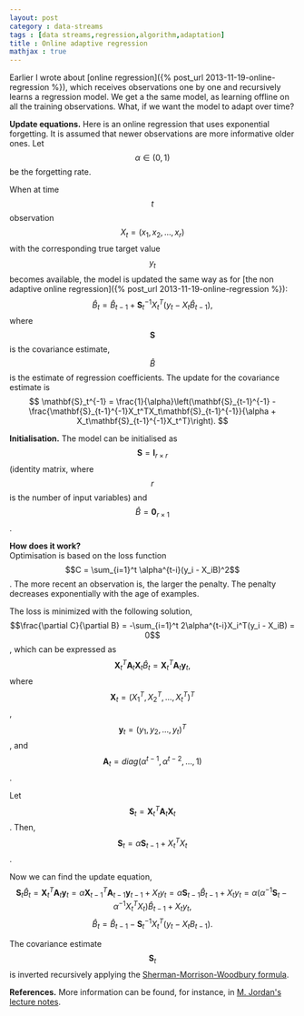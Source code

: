 ```yaml
---
layout: post
category : data-streams
tags : [data streams,regression,algorithm,adaptation]
title : Online adaptive regression 
mathjax : true
---
```


Earlier I wrote about [online regression]({% post_url 2013-11-19-online-regression %}), which receives observations one by one and recursively learns a regression model. We get a the same model, as learning offline on all the training observations. What, if we want the model to adapt over time? 

**Update equations.** Here is an online regression that uses exponential forgetting. It is assumed that newer observations are more informative older ones. Let $$\alpha \in (0,1)$$ be the forgetting rate. 

When at time $$t$$ observation $$X_t = (x_1,x_2,\ldots,x_r)$$ with the corresponding  true target value $$y_t$$ becomes available, the model is updated the same way as for [the non adaptive online regression]({% post_url 2013-11-19-online-regression %}):
$$
\hat{B}_t = \hat{B}_{t-1} + \mathbf{S}_t^{-1}X_t^T(y_t  - X_t\hat{B}_{t-1}),
$$
where $$\mathbf{S}$$ is the covariance estimate, $$\hat{B}$$ is the estimate of regression coefficients. 
The update for the covariance estimate is 
$$
\mathbf{S}_t^{-1} = \frac{1}{\alpha}\left(\mathbf{S}_{t-1}^{-1} - \frac{\mathbf{S}_{t-1}^{-1}X_t^TX_t\mathbf{S}_{t-1}^{-1}}{\alpha + X_t\mathbf{S}_{t-1}^{-1}X_t^T}\right).
$$

**Initialisation.** The model can be initialised as $$\mathbf{S} = \mathbf{I}_{r \times r}$$ (identity matrix, where $$r$$ is the number of input variables) and $$\hat{B} = \mathbf{0}_{r \times 1}$$.

**How does it work?**  
Optimisation is based on the loss function
$$C = \sum_{i=1}^t \alpha^{t-i}(y_i - X_iB)^2$$.
The more recent an observation is, the larger the penalty. The penalty decreases exponentially with the age of examples. 

The loss is minimized with the following solution,
$$\frac{\partial C}{\partial B} = -\sum_{i=1}^t 2\alpha^{t-i}X_i^T(y_i - X_iB) = 0$$,
which can be expressed as 
$$
\mathbf{X}_t^T\mathbf{A}_t\mathbf{X}_t\hat{B}_t = \mathbf{X}_t^T\mathbf{A}_t\mathbf{y}_t,
$$
where $$\mathbf{X}_t  = (X_1^T, X_2^T, \ldots, X_t^T)^T$$,
$$\mathbf{y}_t = (y_1,y_2,\ldots,y_t)^T$$, and $$\mathbf{A}_t = \mathit{diag}(\alpha^{t-1},\alpha^{t-2},\ldots,1)$$.

Let $$\mathbf{S}_t = \mathbf{X}^T_t\mathbf{A}_t\mathbf{X}_t$$. Then,
$$\mathbf{S}_t = \alpha\mathbf{S}_{t-1} + X_t^TX_t$$. 

Now we can find the update equation,
$$
\mathbf{S}_t\hat{B}_t = \mathbf{X}_t^T\mathbf{A}_t\mathbf{y}_t = 
\alpha\mathbf{X}^T_{t-1}\mathbf{A}_{t-1}\mathbf{y}_{t-1} + X_ty_t = \alpha \mathbf{S}_{t-1}\hat{B}_{t-1} + X_ty_t = \alpha(\alpha^{-1}\mathbf{S}_t - \alpha^{-1}X_t^TX_t)\hat{B}_{t-1} + X_ty_t,
$$
$$
\hat{B}_t = \hat{B}_{t-1} - \mathbf{S}_t^{-1}X_t^T(y_t - X_tB_{t-1}).
$$

The covariance estimate $$\mathbf{S}_t$$ is inverted recursively applying the [Sherman-Morrison-Woodbury formula](http://en.wikipedia.org/wiki/Woodbury_matrix_identity).

**References.** More information can be found, for instance, in [M. Jordan's lecture notes](http://www.cs.berkeley.edu/~jordan/courses/294-fall98/readings/rls.ps).
